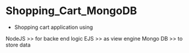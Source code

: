 # Shopping_Cart_MongoDB

- Shopping cart application using 

NodeJS >> for backe end logic
EJS >> as view engine
Mongo DB >> to store data
